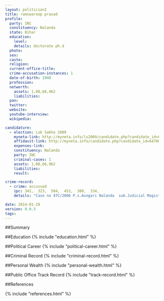 ```yaml
---
layout: politician2
title: ramswaroop prasad
profile: 
  party: INC
  constituency: Nalanda
  state: Bihar
  education: 
    level: 
    details: doctorate ph.d
  photo: 
  sex: 
  caste: 
  religion: 
  current-office-title: 
  crime-accusation-instances: 1
  date-of-birth: 1940
  profession: 
  networth: 
    assets: 1,08,66,962
    liabilities: 
  pan: 
  twitter: 
  website: 
  youtube-interview: 
  wikipedia: 

candidature: 
  - election: Lok Sabha 2009
    myneta-link: http://myneta.info/ls2009/candidate.php?candidate_id=6470
    affidavit-link: http://myneta.info/candidate.php?candidate_id=6470&scan=original
    expenses-link: 
    constituency: Nalanda 
    party: INC
    criminal-cases: 1
    assets: 1,08,66,962
    liabilities: 
    result:  

crime-record: 
  - crime: accussed
    ipc: 341,  323,  504,  452,  380,  334,
    details: "Case no 47C/2006 P.s.Aungari Nalanda  sub.Judicial Magistrate Hilsa 18/12/06" 

date: 2014-01-28
version: 0.0.5
tags: 
---
```

##Summary


##Education
{% include "education.html" %}


##Political Career
{% include "political-career.html" %}


##Criminal Record
{% include "criminal-record.html" %}


##Personal Wealth
{% include "personal-wealth.html" %}


##Public Office Track Record
{% include "track-record.html" %}


##References


{% include "references.html" %}